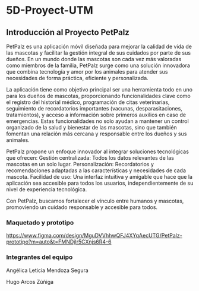 # 5D-Proyect-UTM

## Introducción al Proyecto PetPalz

PetPalz es una aplicación móvil diseñada para mejorar la calidad de vida de las mascotas y facilitar la gestión integral de sus cuidados por parte de sus dueños. En un mundo donde las mascotas son cada vez más valoradas como miembros de la familia, PetPalz surge como una solución innovadora que combina tecnología y amor por los animales para atender sus necesidades de forma práctica, eficiente y personalizada.

La aplicación tiene como objetivo principal ser una herramienta todo en uno para los dueños de mascotas, proporcionando funcionalidades clave como el registro del historial médico, programación de citas veterinarias, seguimiento de recordatorios importantes (vacunas, desparasitaciones, tratamientos), y acceso a información sobre primeros auxilios en caso de emergencias. Estas funcionalidades no solo ayudan a mantener un control organizado de la salud y bienestar de las mascotas, sino que también fomentan una relación más cercana y responsable entre los dueños y sus animales.

PetPalz propone un enfoque innovador al integrar soluciones tecnológicas que ofrecen:
Gestión centralizada: Todos los datos relevantes de las mascotas en un solo lugar.
Personalización: Recordatorios y recomendaciones adaptadas a las características y necesidades de cada mascota.
Facilidad de uso: Una interfaz intuitiva y amigable que hace que la aplicación sea accesible para todos los usuarios, independientemente de su nivel de experiencia tecnológica.

Con PetPalz, buscamos fortalecer el vínculo entre humanos y mascotas, promoviendo un cuidado responsable y accesible para todos. 


### Maquetado y prototipo

https://www.figma.com/design/MguDVVhhwQFJ4XYqAecUTG/PetPalz-prototipo?m=auto&t=FMNDjIr5CXnjs6R4-6 


### Integrantes del equipo

Angélica Leticia Mendoza Segura

Hugo Arcos Zúñiga
